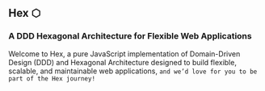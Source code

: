 ## Hex ⬡
### A DDD Hexagonal Architecture for Flexible Web Applications

Welcome to Hex, a pure JavaScript implementation of Domain-Driven Design (DDD) and Hexagonal Architecture designed to build flexible, scalable, and maintainable web applications, `and we’d love for you to be part of the Hex journey!`